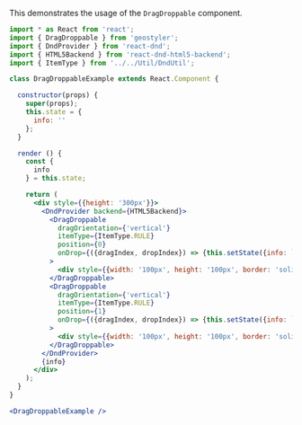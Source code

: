 <!--
 * Released under the BSD 2-Clause License
 *
 * Copyright © 2022-present, terrestris GmbH & Co. KG and GeoStyler contributors
 * All rights reserved.
 *
 * Redistribution and use in source and binary forms, with or without
 * modification, are permitted provided that the following conditions are met:
 *
 * * Redistributions of source code must retain the above copyright notice,
 *   this list of conditions and the following disclaimer.
 *
 * * Redistributions in binary form must reproduce the above copyright notice,
 *   this list of conditions and the following disclaimer in the documentation
 *   and/or other materials provided with the distribution.
 *
 * THIS SOFTWARE IS PROVIDED BY THE COPYRIGHT HOLDERS AND CONTRIBUTORS "AS IS"
 * AND ANY EXPRESS OR IMPLIED WARRANTIES, INCLUDING, BUT NOT LIMITED TO, THE
 * IMPLIED WARRANTIES OF MERCHANTABILITY AND FITNESS FOR A PARTICULAR PURPOSE
 * ARE DISCLAIMED. IN NO EVENT SHALL THE COPYRIGHT HOLDER OR CONTRIBUTORS BE
 * LIABLE FOR ANY DIRECT, INDIRECT, INCIDENTAL, SPECIAL, EXEMPLARY, OR
 * CONSEQUENTIAL DAMAGES (INCLUDING, BUT NOT LIMITED TO, PROCUREMENT OF
 * SUBSTITUTE GOODS OR SERVICES; LOSS OF USE, DATA, OR PROFITS; OR BUSINESS
 * INTERRUPTION) HOWEVER CAUSED AND ON ANY THEORY OF LIABILITY, WHETHER IN
 * CONTRACT, STRICT LIABILITY, OR TORT (INCLUDING NEGLIGENCE OR OTHERWISE)
 * ARISING IN ANY WAY OUT OF THE USE OF THIS SOFTWARE, EVEN IF ADVISED OF THE
 * POSSIBILITY OF SUCH DAMAGE.
 *
-->

This demonstrates the usage of the `DragDroppable` component.

```jsx
import * as React from 'react';
import { DragDroppable } from 'geostyler';
import { DndProvider } from 'react-dnd';
import { HTML5Backend } from 'react-dnd-html5-backend';
import { ItemType } from '../../Util/DndUtil';

class DragDroppableExample extends React.Component {

  constructor(props) {
    super(props);
    this.state = {
      info: ''
    };
  }

  render () {
    const {
      info
    } = this.state;

    return (
      <div style={{height: '300px'}}>
        <DndProvider backend={HTML5Backend}>
          <DragDroppable
            dragOrientation={'vertical'}
            itemType={ItemType.RULE}
            position={0}
            onDrop={({dragIndex, dropIndex}) => {this.setState({info: `Dragged item ${dragIndex} on item ${dropIndex}`});}}
          >
            <div style={{width: '100px', height: '100px', border: 'solid 1px'}}>Item 0</div>
          </DragDroppable>
          <DragDroppable
            dragOrientation={'vertical'}
            itemType={ItemType.RULE}
            position={1}
            onDrop={({dragIndex, dropIndex}) => {this.setState({info: `Dragged item ${dragIndex} on item ${dropIndex}`});}}
          >
            <div style={{width: '100px', height: '100px', border: 'solid 1px'}}>Item 1</div>
          </DragDroppable>
        </DndProvider>
        {info}
      </div>
    );
  }
}

<DragDroppableExample />
```
